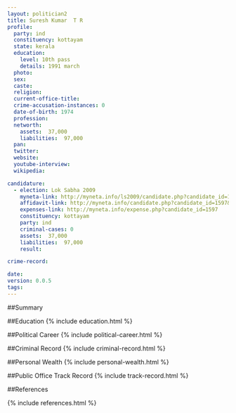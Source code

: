 ```yaml
---
layout: politician2
title: Suresh Kumar  T R
profile: 
  party: ind
  constituency: kottayam
  state: kerala
  education: 
    level: 10th pass
    details: 1991 march
  photo: 
  sex: 
  caste: 
  religion: 
  current-office-title: 
  crime-accusation-instances: 0
  date-of-birth: 1974
  profession: 
  networth: 
    assets:  37,000
    liabilities:  97,000
  pan: 
  twitter: 
  website: 
  youtube-interview: 
  wikipedia: 

candidature: 
  - election: Lok Sabha 2009
    myneta-link: http://myneta.info/ls2009/candidate.php?candidate_id=1597
    affidavit-link: http://myneta.info/candidate.php?candidate_id=1597&scan=original
    expenses-link: http://myneta.info/expense.php?candidate_id=1597
    constituency: kottayam 
    party: ind
    criminal-cases: 0
    assets:  37,000
    liabilities:  97,000
    result:  

crime-record: 

date: 
version: 0.0.5
tags: 
---
```

##Summary


##Education
{% include education.html %}


##Political Career
{% include political-career.html %}


##Criminal Record
{% include criminal-record.html %}


##Personal Wealth
{% include personal-wealth.html %}


##Public Office Track Record
{% include track-record.html %}


##References


{% include references.html %}